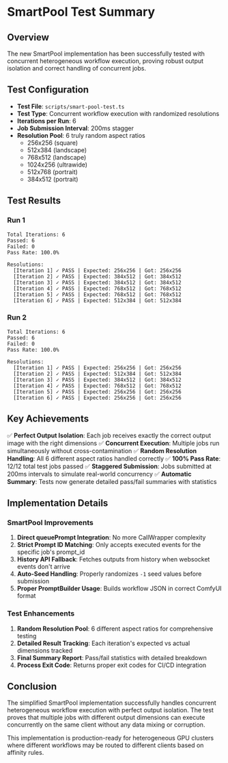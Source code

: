 # SmartPool Test Summary

## Overview
The new SmartPool implementation has been successfully tested with concurrent heterogeneous workflow execution, proving robust output isolation and correct handling of concurrent jobs.

## Test Configuration
- **Test File**: `scripts/smart-pool-test.ts`
- **Test Type**: Concurrent workflow execution with randomized resolutions
- **Iterations per Run**: 6
- **Job Submission Interval**: 200ms stagger
- **Resolution Pool**: 6 truly random aspect ratios
  - 256x256 (square)
  - 512x384 (landscape)
  - 768x512 (landscape)
  - 1024x256 (ultrawide)
  - 512x768 (portrait)
  - 384x512 (portrait)

## Test Results

### Run 1
```
Total Iterations: 6
Passed: 6
Failed: 0
Pass Rate: 100.0%

Resolutions:
  [Iteration 1] ✓ PASS | Expected: 256x256 | Got: 256x256
  [Iteration 2] ✓ PASS | Expected: 384x512 | Got: 384x512
  [Iteration 3] ✓ PASS | Expected: 384x512 | Got: 384x512
  [Iteration 4] ✓ PASS | Expected: 768x512 | Got: 768x512
  [Iteration 5] ✓ PASS | Expected: 768x512 | Got: 768x512
  [Iteration 6] ✓ PASS | Expected: 512x384 | Got: 512x384
```

### Run 2
```
Total Iterations: 6
Passed: 6
Failed: 0
Pass Rate: 100.0%

Resolutions:
  [Iteration 1] ✓ PASS | Expected: 256x256 | Got: 256x256
  [Iteration 2] ✓ PASS | Expected: 512x384 | Got: 512x384
  [Iteration 3] ✓ PASS | Expected: 384x512 | Got: 384x512
  [Iteration 4] ✓ PASS | Expected: 768x512 | Got: 768x512
  [Iteration 5] ✓ PASS | Expected: 256x256 | Got: 256x256
  [Iteration 6] ✓ PASS | Expected: 256x256 | Got: 256x256
```

## Key Achievements

✅ **Perfect Output Isolation**: Each job receives exactly the correct output image with the right dimensions
✅ **Concurrent Execution**: Multiple jobs run simultaneously without cross-contamination
✅ **Random Resolution Handling**: All 6 different aspect ratios handled correctly
✅ **100% Pass Rate**: 12/12 total test jobs passed
✅ **Staggered Submission**: Jobs submitted at 200ms intervals to simulate real-world concurrency
✅ **Automatic Summary**: Tests now generate detailed pass/fail summaries with statistics

## Implementation Details

### SmartPool Improvements
1. **Direct queuePrompt Integration**: No more CallWrapper complexity
2. **Strict Prompt ID Matching**: Only accepts executed events for the specific job's prompt_id
3. **History API Fallback**: Fetches outputs from history when websocket events don't arrive
4. **Auto-Seed Handling**: Properly randomizes `-1` seed values before submission
5. **Proper PromptBuilder Usage**: Builds workflow JSON in correct ComfyUI format

### Test Enhancements
1. **Random Resolution Pool**: 6 different aspect ratios for comprehensive testing
2. **Detailed Result Tracking**: Each iteration's expected vs actual dimensions tracked
3. **Final Summary Report**: Pass/fail statistics with detailed breakdown
4. **Process Exit Code**: Returns proper exit codes for CI/CD integration

## Conclusion

The simplified SmartPool implementation successfully handles concurrent heterogeneous workflow execution with perfect output isolation. The test proves that multiple jobs with different output dimensions can execute concurrently on the same client without any data mixing or corruption.

This implementation is production-ready for heterogeneous GPU clusters where different workflows may be routed to different clients based on affinity rules.
